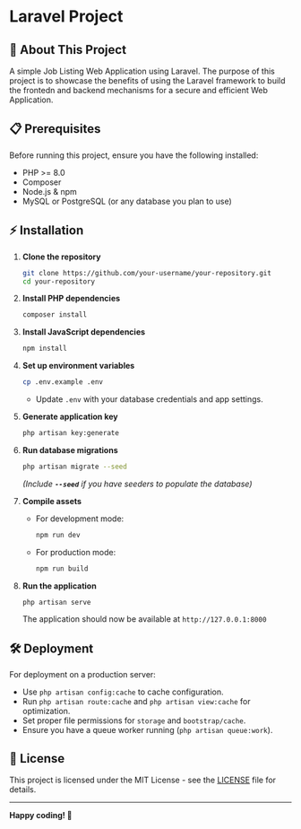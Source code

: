 # Laravel Project

## 🚀 About This Project

A simple Job Listing Web Application using Laravel. The purpose of this project is to showcase the benefits of using the Laravel framework to build
the frontedn and backend mechanisms for a secure and efficient Web Application.

## 📋 Prerequisites

Before running this project, ensure you have the following installed:

- PHP >= 8.0
- Composer
- Node.js & npm
- MySQL or PostgreSQL (or any database you plan to use)

## ⚡ Installation

1. **Clone the repository**

   ```sh
   git clone https://github.com/your-username/your-repository.git
   cd your-repository
   ```

2. **Install PHP dependencies**

   ```sh
   composer install
   ```

3. **Install JavaScript dependencies**

   ```sh
   npm install
   ```

4. **Set up environment variables**

   ```sh
   cp .env.example .env
   ```

   - Update `.env` with your database credentials and app settings.

5. **Generate application key**

   ```sh
   php artisan key:generate
   ```

6. **Run database migrations**

   ```sh
   php artisan migrate --seed
   ```

   *(Include **`--seed`** if you have seeders to populate the database)*

7. **Compile assets**

   - For development mode:
     ```sh
     npm run dev
     ```
   - For production mode:
     ```sh
     npm run build
     ```

8. **Run the application**

   ```sh
   php artisan serve
   ```

   The application should now be available at `http://127.0.0.1:8000`

## 🛠 Deployment

For deployment on a production server:

- Use `php artisan config:cache` to cache configuration.
- Run `php artisan route:cache` and `php artisan view:cache` for optimization.
- Set proper file permissions for `storage` and `bootstrap/cache`.
- Ensure you have a queue worker running (`php artisan queue:work`).

## 📄 License

This project is licensed under the MIT License - see the [LICENSE](LICENSE) file for details.

---

**Happy coding! 🚀**

